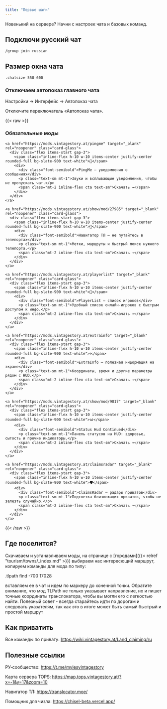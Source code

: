 ```yaml
---
title: "Первые шаги"
---
```


Новенький на сервере? Начни с настроек чата и базовых команд.

## Подключи русский чат
```
/group join russian
```

## Размер окна чата
```
.chatsize 550 600
```

<h3 class="mt-6 mb-2 text-base font-semibold">Отключаем автопоказ главного чата</h3>
<div class="flex flex-wrap items-center gap-2 text-sm my-2">
  <span class="px-3 py-1 rounded-md bg-slate-100 font-medium">Настройки</span>
  <span class="text-slate-400">→</span>
  <span class="px-3 py-1 rounded-md bg-slate-100 font-medium">Интерфейс</span>
  <span class="text-slate-400">→</span>
  <span class="px-3 py-1 rounded-md bg-slate-100 font-medium">Автопоказ чата</span>
</div>
<p class="text-slate-600 text-sm">Отключите переключатель «Автопоказ чата».</p>

{{< raw >}}
<div class="not-prose mt-10">
  <h3 class="mb-3 text-lg font-semibold">Обязательные моды</h3>
  <div class="grid grid-cols-1 md:grid-cols-2 gap-4">

    <a href="https://mods.vintagestory.at/pingme" target="_blank" rel="noopener" class="card-glass">
      <div class="flex items-start gap-3">
        <span class="inline-flex h-10 w-10 items-center justify-center rounded-full bg-slate-900 text-white">🔔</span>
        <div>
          <div class="font-semibold">PingMe — уведомления о сообщениях</div>
          <p class="text-sm mt-1">Звуки и всплывающие уведомления, чтобы не пропускать чат.</p>
          <span class="mt-2 inline-flex cta text-sm">Скачать →</span>
        </div>
      </div>
    </a>

    <a href="https://mods.vintagestory.at/show/mod/27985" target="_blank" rel="noopener" class="card-glass">
      <div class="flex items-start gap-3">
        <span class="inline-flex h-10 w-10 items-center justify-center rounded-full bg-slate-900 text-white">🧭</span>
        <div>
          <div class="font-semibold">Навигатор ТЛ — не путайтесь в телепортах</div>
          <p class="text-sm mt-1">Метки, маршруты и быстрый поиск нужного телепорта.</p>
          <span class="mt-2 inline-flex cta text-sm">Скачать →</span>
        </div>
      </div>
    </a>

    <a href="https://mods.vintagestory.at/playerlist" target="_blank" rel="noopener" class="card-glass">
      <div class="flex items-start gap-3">
        <span class="inline-flex h-10 w-10 items-center justify-center rounded-full bg-slate-900 text-white">👥</span>
        <div>
          <div class="font-semibold">PlayerList — список игроков</div>
          <p class="text-sm mt-1">Удобный список онлайн-игроков с быстрым доступом к инфо.</p>
          <span class="mt-2 inline-flex cta text-sm">Скачать →</span>
        </div>
      </div>
    </a>

    <a href="https://mods.vintagestory.at/extrainfo" target="_blank" rel="noopener" class="card-glass">
      <div class="flex items-start gap-3">
        <span class="inline-flex h-10 w-10 items-center justify-center rounded-full bg-slate-900 text-white">ℹ️</span>
        <div>
          <div class="font-semibold">ExtraInfo — полезная информация на экране</div>
          <p class="text-sm mt-1">Координаты, время и другие параметры рядом с HUD.</p>
          <span class="mt-2 inline-flex cta text-sm">Скачать →</span>
        </div>
      </div>
    </a>

    <a href="https://mods.vintagestory.at/show/mod/9817" target="_blank" rel="noopener" class="card-glass">
      <div class="flex items-start gap-3">
        <span class="inline-flex h-10 w-10 items-center justify-center rounded-full bg-slate-900 text-white">📊</span>
        <div>
          <div class="font-semibold">Status Hud Continued</div>
          <p class="text-sm mt-1">Панель статусов на HUD: здоровье, сытость и прочие индикаторы.</p>
          <span class="mt-2 inline-flex cta text-sm">Скачать →</span>
        </div>
      </div>
    </a>

    <a href="https://mods.vintagestory.at/claimsradar" target="_blank" rel="noopener" class="card-glass">
      <div class="flex items-start gap-3">
        <span class="inline-flex h-10 w-10 items-center justify-center rounded-full bg-slate-900 text-white">🛡️</span>
        <div>
          <div class="font-semibold">ClaimsRadar — радары приватов</div>
          <p class="text-sm mt-1">Подсветка близлежащих приватов, чтобы не залезть случайно.</p>
          <span class="mt-2 inline-flex cta text-sm">Скачать →</span>
        </div>
      </div>
    </a>

  </div>
</div>
{{< /raw >}}

## Где поселится?

Скачиваем и устанавливаем моды, на странице с [городами]({{< relref "tourism/towns/_index.md" >}})  выбираем нас интересющий маршрут, копируем команды для мода по типу:

.tlpath find -700 17028

вставляем ее в чат и идем по маркеру до конечной точки. Обратите внимание, что мод TLPath не только указывает направление, но и пишет точные координаты транслокатора, чтобы вы могли его с легкостью найти. Полезный совет - всегда старайтесь идти по дорогам и следовать указателям, так как это в итоге может быть самый быстрый и простой маршрут

## Как приватить
Все команды по привату: <https://wiki.vintagestory.at/Land_claiming/ru>

## Полезные ссылки
РУ‑сообщество: <https://t.me/mylesvintagestory>

Карта сервера TOPS: <https://map.tops.vintagestory.at/?x=-1&y=17&zoom=10>

Навигатор ТЛ: <https://translocator.moe/>

Помощник для чизла: <https://chisel-beta.vercel.app/>
